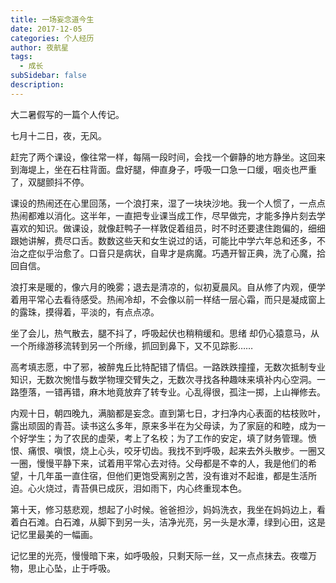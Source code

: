 ```yaml
---
title: 一场妄念道今生
date: 2017-12-05
categories: 个人经历
author: 夜航星
tags:
  - 成长
subSidebar: false
description:
---
```


大二暑假写的一篇个人传记。

<!-- more -->

七月十二日，夜，无风。

赶完了两个课设，像往常一样，每隔一段时间，会找一个僻静的地方静坐。这回来到海堤上，坐在石柱背面。盘好腿，伸直身子，呼吸一口急一口缓，咽炎也严重了，双腿颤抖不停。

课设的热闹还在心里回荡，一个浪打来，湿了一块块沙地。我一个人惯了，一点点热闹都难以消化。这半年，一直把专业课当成工作，尽早做完，才能多挣片刻去学喜欢的知识。做课设，就像赶鸭子一样敦促着组员，时不时还要逮住跑偏的，细细跟她讲解，费尽口舌。数数这些天和女生说过的话，可能比中学六年总和还多，不治之症似乎治愈了。口音只是病状，自卑才是病魔。巧遇开智正典，洗了心魔，拾回自信。

浪打来是暖的，像六月的晚雾；退去是清凉的，似初夏晨风。自从修了内观，便学着用平常心去看待感受。热闹冷却，不会像以前一样结一层心霜，而只是凝成窗上的露珠，摸得着，平淡的，有点点凉。

坐了会儿，热气散去，腿不抖了，呼吸起伏也稍稍缓和。思绪	却仍心猿意马，从一个所缘游移流转到另一个所缘，抓回到鼻下，又不见踪影……

高考填志愿，中了邪，被醉鬼丘比特配错了情侣。一路跌跌撞撞，无数次抵制专业知识，无数次惋惜与数学物理交臂失之，无数次寻找各种趣味来填补内心空洞。一路堕落，一错再错，麻木地竟放弃了转专业。心乱得很，孤注一掷，上山禅修去。

内观十日，朝四晚九，满脑都是妄念。直到第七日，才扫净内心表面的枯枝败叶，露出顽固的青苔。读书这么多年，原来多半在为父母读，为了家庭的和睦，成为一个好学生；为了农民的虚荣，考上了名校；为了工作的安定，填了财务管理。愤恨、痛恨、嗔恨，烧上心头，咬牙切齿。我找不到呼吸，起来去外头散步。一圈又一圈，慢慢平静下来，试着用平常心去对待。父母都是不幸的人，我是他们的希望，十几年虽一直住宿，但他们更饱受离别之苦，没有谁对不起谁，都是生活所迫。心火烧过，青苔俱已成灰，泪如雨下，内心终重现本色。

第十天，修习慈悲观，想起了小时候。爸爸担沙，妈妈洗衣，我坐在妈妈边上，看着白石滩。白石滩，从脚下到另一头，洁净光亮，另一头是水潭，绿到心田，这是记忆里最美的一幅画。

记忆里的光亮，慢慢暗下来，如呼吸般，只剩天际一丝，又一点点抹去。夜噬万物，思止心坠，止于呼吸。 